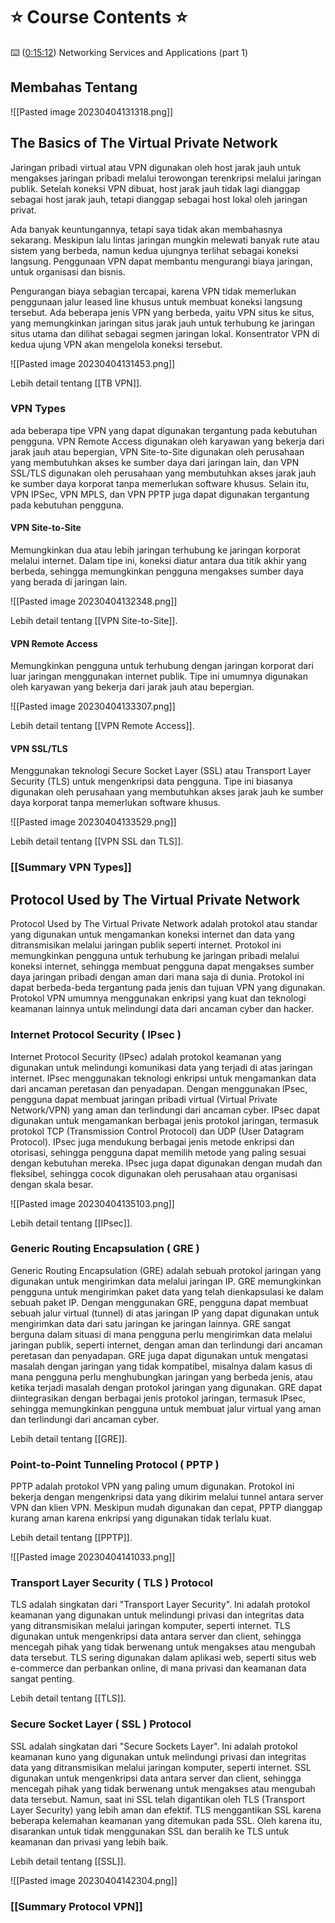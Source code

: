 # ⭐️ Course Contents ⭐️ 

⌨️ ([0:15:12](https://www.youtube.com/watch?v=qiQR5rTSshw&t=912s)) Networking Services and Applications (part 1)

## Membahas Tentang

![[Pasted image 20230404131318.png]]

## The Basics of The Virtual Private Network

Jaringan pribadi virtual atau VPN digunakan oleh host jarak jauh untuk mengakses jaringan pribadi melalui terowongan terenkripsi melalui jaringan publik. Setelah koneksi VPN dibuat, host jarak jauh tidak lagi dianggap sebagai host jarak jauh, tetapi dianggap sebagai host lokal oleh jaringan privat.

Ada banyak keuntungannya, tetapi saya tidak akan membahasnya sekarang. Meskipun lalu lintas jaringan mungkin melewati banyak rute atau sistem yang berbeda, namun kedua ujungnya terlihat sebagai koneksi langsung. Penggunaan VPN dapat membantu mengurangi biaya jaringan, untuk organisasi dan bisnis.

Pengurangan biaya sebagian tercapai, karena VPN tidak memerlukan penggunaan jalur leased line khusus untuk membuat koneksi langsung tersebut. Ada beberapa jenis VPN yang berbeda, yaitu VPN situs ke situs, yang memungkinkan jaringan situs jarak jauh untuk terhubung ke jaringan situs utama dan dilihat sebagai segmen jaringan lokal. Konsentrator VPN di kedua ujung VPN akan mengelola koneksi tersebut.

![[Pasted image 20230404131453.png]]

Lebih detail tentang [[TB VPN]].

### VPN Types

ada beberapa tipe VPN yang dapat digunakan tergantung pada kebutuhan pengguna. VPN Remote Access digunakan oleh karyawan yang bekerja dari jarak jauh atau bepergian, VPN Site-to-Site digunakan oleh perusahaan yang membutuhkan akses ke sumber daya dari jaringan lain, dan VPN SSL/TLS digunakan oleh perusahaan yang membutuhkan akses jarak jauh ke sumber daya korporat tanpa memerlukan software khusus. Selain itu, VPN IPSec, VPN MPLS, dan VPN PPTP juga dapat digunakan tergantung pada kebutuhan pengguna. 

#### VPN Site-to-Site 

Memungkinkan dua atau lebih jaringan terhubung ke jaringan korporat melalui internet. Dalam tipe ini, koneksi diatur antara dua titik akhir yang berbeda, sehingga memungkinkan pengguna mengakses sumber daya yang berada di jaringan lain.

![[Pasted image 20230404132348.png]]

Lebih detail tentang [[VPN Site-to-Site]].

#### VPN Remote Access

Memungkinkan pengguna untuk terhubung dengan jaringan korporat dari luar jaringan menggunakan internet publik. Tipe ini umumnya digunakan oleh karyawan yang bekerja dari jarak jauh atau bepergian.

![[Pasted image 20230404133307.png]]

Lebih detail tentang [[VPN Remote Access]].

#### VPN SSL/TLS

Menggunakan teknologi Secure Socket Layer (SSL) atau Transport Layer Security (TLS) untuk mengenkripsi data pengguna. Tipe ini biasanya digunakan oleh perusahaan yang membutuhkan akses jarak jauh ke sumber daya korporat tanpa memerlukan software khusus.

![[Pasted image 20230404133529.png]]

Lebih detail tentang [[VPN SSL dan TLS]].

### [[Summary VPN Types]]  

## Protocol Used by The Virtual Private Network

Protocol Used by The Virtual Private Network adalah protokol atau standar yang digunakan untuk mengamankan koneksi internet dan data yang ditransmisikan melalui jaringan publik seperti internet. Protokol ini memungkinkan pengguna untuk terhubung ke jaringan pribadi melalui koneksi internet, sehingga membuat pengguna dapat mengakses sumber daya jaringan pribadi dengan aman dari mana saja di dunia. Protokol ini dapat berbeda-beda tergantung pada jenis dan tujuan VPN yang digunakan. Protokol VPN umumnya menggunakan enkripsi yang kuat dan teknologi keamanan lainnya untuk melindungi data dari ancaman cyber dan hacker.

### Internet Protocol Security ( IPsec )

Internet Protocol Security (IPsec) adalah protokol keamanan yang digunakan untuk melindungi komunikasi data yang terjadi di atas jaringan internet. IPsec menggunakan teknologi enkripsi untuk mengamankan data dari ancaman peretasan dan penyadapan. Dengan menggunakan IPsec, pengguna dapat membuat jaringan pribadi virtual (Virtual Private Network/VPN) yang aman dan terlindungi dari ancaman cyber. IPsec dapat digunakan untuk mengamankan berbagai jenis protokol jaringan, termasuk protokol TCP (Transmission Control Protocol) dan UDP (User Datagram Protocol). IPsec juga mendukung berbagai jenis metode enkripsi dan otorisasi, sehingga pengguna dapat memilih metode yang paling sesuai dengan kebutuhan mereka. IPsec juga dapat digunakan dengan mudah dan fleksibel, sehingga cocok digunakan oleh perusahaan atau organisasi dengan skala besar.

![[Pasted image 20230404135103.png]]

Lebih detail tentang [[IPsec]].

### Generic Routing Encapsulation ( GRE )

Generic Routing Encapsulation (GRE) adalah sebuah protokol jaringan yang digunakan untuk mengirimkan data melalui jaringan IP. GRE memungkinkan pengguna untuk mengirimkan paket data yang telah dienkapsulasi ke dalam sebuah paket IP. Dengan menggunakan GRE, pengguna dapat membuat sebuah jalur virtual (tunnel) di atas jaringan IP yang dapat digunakan untuk mengirimkan data dari satu jaringan ke jaringan lainnya. GRE sangat berguna dalam situasi di mana pengguna perlu mengirimkan data melalui jaringan publik, seperti internet, dengan aman dan terlindungi dari ancaman peretasan dan penyadapan. GRE juga dapat digunakan untuk mengatasi masalah dengan jaringan yang tidak kompatibel, misalnya dalam kasus di mana pengguna perlu menghubungkan jaringan yang berbeda jenis, atau ketika terjadi masalah dengan protokol jaringan yang digunakan. GRE dapat diintegrasikan dengan berbagai jenis protokol jaringan, termasuk IPsec, sehingga memungkinkan pengguna untuk membuat jalur virtual yang aman dan terlindungi dari ancaman cyber.

Lebih detail tentang [[GRE]].

### Point-to-Point Tunneling Protocol ( PPTP )

PPTP adalah protokol VPN yang paling umum digunakan. Protokol ini bekerja dengan mengenkripsi data yang dikirim melalui tunnel antara server VPN dan klien VPN. Meskipun mudah digunakan dan cepat, PPTP dianggap kurang aman karena enkripsi yang digunakan tidak terlalu kuat.

Lebih detail tentang [[PPTP]].

![[Pasted image 20230404141033.png]]

### Transport Layer Security ( TLS ) Protocol

TLS adalah singkatan dari "Transport Layer Security". Ini adalah protokol keamanan yang digunakan untuk melindungi privasi dan integritas data yang ditransmisikan melalui jaringan komputer, seperti internet. TLS digunakan untuk mengenkripsi data antara server dan client, sehingga mencegah pihak yang tidak berwenang untuk mengakses atau mengubah data tersebut. TLS sering digunakan dalam aplikasi web, seperti situs web e-commerce dan perbankan online, di mana privasi dan keamanan data sangat penting.

Lebih detail tentang [[TLS]].

### Secure Socket Layer ( SSL ) Protocol

SSL adalah singkatan dari "Secure Sockets Layer". Ini adalah protokol keamanan kuno yang digunakan untuk melindungi privasi dan integritas data yang ditransmisikan melalui jaringan komputer, seperti internet. SSL digunakan untuk mengenkripsi data antara server dan client, sehingga mencegah pihak yang tidak berwenang untuk mengakses atau mengubah data tersebut. Namun, saat ini SSL telah digantikan oleh TLS (Transport Layer Security) yang lebih aman dan efektif. TLS menggantikan SSL karena beberapa kelemahan keamanan yang ditemukan pada SSL. Oleh karena itu, disarankan untuk tidak menggunakan SSL dan beralih ke TLS untuk keamanan dan privasi yang lebih baik.

Lebih detail tentang [[SSL]].

![[Pasted image 20230404142304.png]]



### [[Summary Protocol VPN]]
